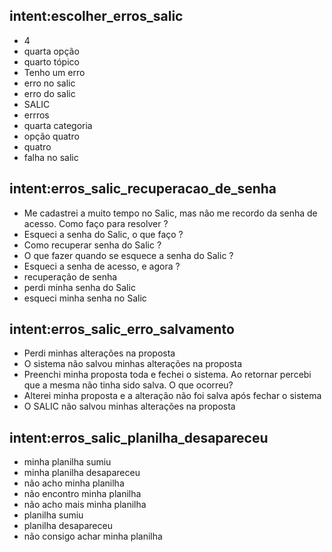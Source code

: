 ## intent:escolher_erros_salic
- 4
- quarta opção
- quarto tópico
- Tenho um erro
- erro no salic
- erro do salic
- SALIC
- errros
- quarta categoria
- opção quatro
- quatro
- falha no salic

## intent:erros_salic_recuperacao_de_senha
- Me cadastrei a muito tempo no Salic, mas não me recordo da senha de \
  acesso. Como faço para resolver ?
- Esqueci a senha do Salic, o que faço ?
- Como recuperar senha do Salic ?
- O que fazer quando se esquece a senha do Salic ?
- Esqueci a senha de acesso, e agora ?
- recuperação de senha
- perdi minha senha do Salic
- esqueci minha senha no Salic


## intent:erros_salic_erro_salvamento
- Perdi minhas alterações na proposta
- O sistema não salvou minhas alterações na proposta
- Preenchi minha proposta toda e fechei o sistema. Ao retornar percebi \
  que a mesma não tinha sido salva. O que ocorreu?
- Alterei minha proposta e a alteração não foi salva após fechar o sistema
- O SALIC não salvou minhas alterações na proposta


## intent:erros_salic_planilha_desapareceu
- minha planilha sumiu
- minha planilha desapareceu
- não acho minha planilha
- não encontro minha planilha
- não acho mais minha planilha
- planilha sumiu
- planilha desapareceu
- não consigo achar minha planilha


